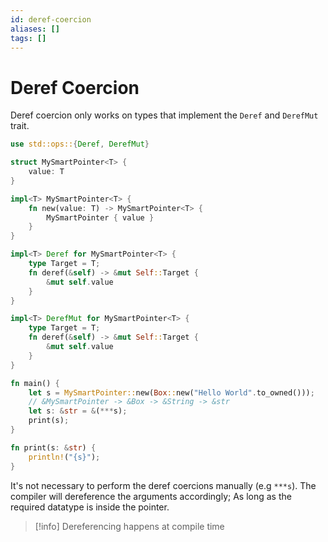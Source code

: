 ```yaml
---
id: deref-coercion
aliases: []
tags: []
---
```


# Deref Coercion

Deref coercion only works on types that implement
the `Deref` and `DerefMut` trait.

```rust
use std::ops::{Deref, DerefMut}

struct MySmartPointer<T> {
	value: T
}

impl<T> MySmartPointer<T> {
	fn new(value: T) -> MySmartPointer<T> {
		MySmartPointer { value }
	}
}

impl<T> Deref for MySmartPointer<T> {
	type Target = T;
	fn deref(&self) -> &mut Self::Target {
		&mut self.value
	}
}

impl<T> DerefMut for MySmartPointer<T> {
	type Target = T;
	fn deref(&self) -> &mut Self::Target {
		&mut self.value
	}
}

fn main() {
	let s = MySmartPointer::new(Box::new("Hello World".to_owned()));
	// &MySmartPointer -> &Box -> &String -> &str
	let s: &str = &(***s);
	print(s);
}

fn print(s: &str) {
	println!("{s}");
}
```

It's not necessary to perform the deref coercions manually (e.g `***s`).
The compiler will dereference the arguments accordingly;
As long as the required datatype is inside the pointer.

> [!info]
> Dereferencing happens at compile time
